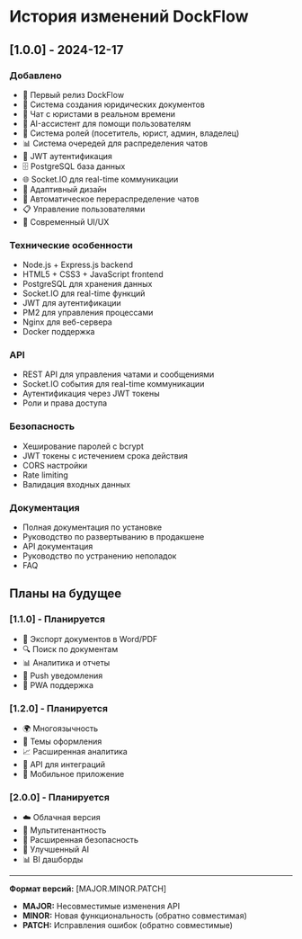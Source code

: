 # История изменений DockFlow

## [1.0.0] - 2024-12-17

### Добавлено
- 🎉 Первый релиз DockFlow
- 📝 Система создания юридических документов
- 💬 Чат с юристами в реальном времени
- 🤖 AI-ассистент для помощи пользователям
- 👥 Система ролей (посетитель, юрист, админ, владелец)
- 📊 Система очередей для распределения чатов
- 🔐 JWT аутентификация
- 🗄️ PostgreSQL база данных
- 🌐 Socket.IO для real-time коммуникации
- 📱 Адаптивный дизайн
- 🔄 Автоматическое перераспределение чатов
- 📋 Управление пользователями
- 🎨 Современный UI/UX

### Технические особенности
- Node.js + Express.js backend
- HTML5 + CSS3 + JavaScript frontend
- PostgreSQL для хранения данных
- Socket.IO для real-time функций
- JWT для аутентификации
- PM2 для управления процессами
- Nginx для веб-сервера
- Docker поддержка

### API
- REST API для управления чатами и сообщениями
- Socket.IO события для real-time коммуникации
- Аутентификация через JWT токены
- Роли и права доступа

### Безопасность
- Хеширование паролей с bcrypt
- JWT токены с истечением срока действия
- CORS настройки
- Rate limiting
- Валидация входных данных

### Документация
- Полная документация по установке
- Руководство по развертыванию в продакшене
- API документация
- Руководство по устранению неполадок
- FAQ

## Планы на будущее

### [1.1.0] - Планируется
- 📄 Экспорт документов в Word/PDF
- 🔍 Поиск по документам
- 📊 Аналитика и отчеты
- 🔔 Push уведомления
- 📱 PWA поддержка

### [1.2.0] - Планируется
- 🌍 Многоязычность
- 🎨 Темы оформления
- 📈 Расширенная аналитика
- 🔗 API для интеграций
- 📱 Мобильное приложение

### [2.0.0] - Планируется
- ☁️ Облачная версия
- 🏢 Мультитенантность
- 🔐 Расширенная безопасность
- 🤖 Улучшенный AI
- 📊 BI дашборды

---

**Формат версий:** [MAJOR.MINOR.PATCH]

- **MAJOR:** Несовместимые изменения API
- **MINOR:** Новая функциональность (обратно совместимая)
- **PATCH:** Исправления ошибок (обратно совместимые)
